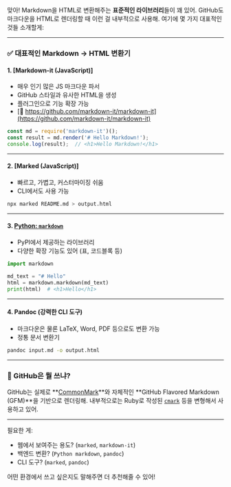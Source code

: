 맞아! Markdown을 HTML로 변환해주는 **표준적인 라이브러리**들이 꽤 있어. GitHub도 마크다운을 HTML로 렌더링할 때 이런 걸 내부적으로 사용해. 여기에 몇 가지 대표적인 것들 소개할게:

---

### ✅ 대표적인 Markdown → HTML 변환기

#### 1. **[Markdown-it (JavaScript)]**
- 매우 인기 많은 JS 마크다운 파서
- GitHub 스타일과 유사한 HTML을 생성
- 플러그인으로 기능 확장 가능
- [🔗 https://github.com/markdown-it/markdown-it](https://github.com/markdown-it/markdown-it)

```js
const md = require('markdown-it')();
const result = md.render('# Hello Markdown!');
console.log(result);  // <h1>Hello Markdown!</h1>
```

---

#### 2. **[Marked (JavaScript)]**
- 빠르고, 가볍고, 커스터마이징 쉬움
- CLI에서도 사용 가능

```bash
npx marked README.md > output.html
```

---

#### 3. **[Python: `markdown`](https://pypi.org/project/Markdown/)**
- PyPI에서 제공하는 라이브러리
- 다양한 확장 기능도 있어 (표, 코드블록 등)

```python
import markdown

md_text = "# Hello"
html = markdown.markdown(md_text)
print(html)  # <h1>Hello</h1>
```

---

#### 4. **Pandoc (강력한 CLI 도구)**
- 마크다운은 물론 LaTeX, Word, PDF 등으로도 변환 가능
- 정통 문서 변환기
```bash
pandoc input.md -o output.html
```

---

### 🧩 GitHub은 뭘 쓰냐?

GitHub는 실제로 **[CommonMark](https://commonmark.org/)**와 자체적인 **GitHub Flavored Markdown (GFM)**을 기반으로 렌더링해. 내부적으로는 Ruby로 작성된 [`cmark`](https://github.com/commonmark/cmark) 등을 변형해서 사용하고 있어.

---

필요한 게:
- 웹에서 보여주는 용도? (`marked`, `markdown-it`)
- 백엔드 변환? (`Python markdown`, `pandoc`)
- CLI 도구? (`marked`, `pandoc`)

어떤 환경에서 쓰고 싶은지도 말해주면 더 추천해줄 수 있어!
